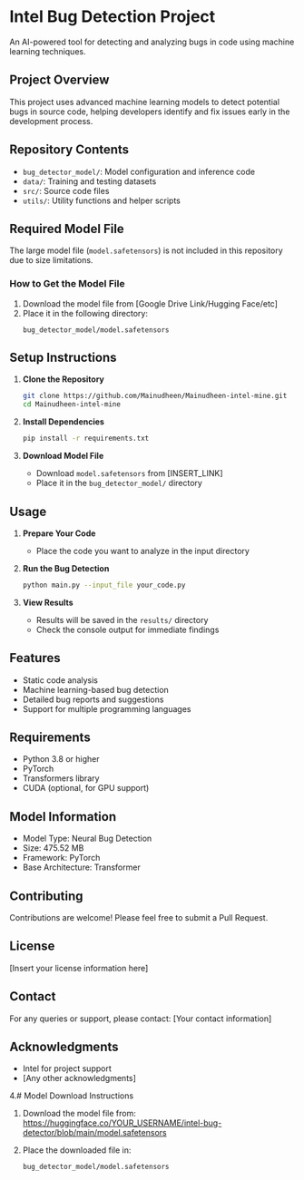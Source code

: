 # Intel Bug Detection Project

An AI-powered tool for detecting and analyzing bugs in code using machine learning techniques.

## Project Overview
This project uses advanced machine learning models to detect potential bugs in source code, helping developers identify and fix issues early in the development process.

## Repository Contents
- `bug_detector_model/`: Model configuration and inference code
- `data/`: Training and testing datasets
- `src/`: Source code files
- `utils/`: Utility functions and helper scripts

## Required Model File
The large model file (`model.safetensors`) is not included in this repository due to size limitations. 

### How to Get the Model File
1. Download the model file from [Google Drive Link/Hugging Face/etc]
2. Place it in the following directory:
   ```
   bug_detector_model/model.safetensors
   ```

## Setup Instructions

1. **Clone the Repository**
   ```bash
   git clone https://github.com/Mainudheen/Mainudheen-intel-mine.git
   cd Mainudheen-intel-mine
   ```

2. **Install Dependencies**
   ```bash
   pip install -r requirements.txt
   ```

3. **Download Model File**
   - Download `model.safetensors` from [INSERT_LINK]
   - Place it in the `bug_detector_model/` directory

## Usage

1. **Prepare Your Code**
   - Place the code you want to analyze in the input directory

2. **Run the Bug Detection**
   ```bash
   python main.py --input_file your_code.py
   ```

3. **View Results**
   - Results will be saved in the `results/` directory
   - Check the console output for immediate findings

## Features
- Static code analysis
- Machine learning-based bug detection
- Detailed bug reports and suggestions
- Support for multiple programming languages

## Requirements
- Python 3.8 or higher
- PyTorch
- Transformers library
- CUDA (optional, for GPU support)

## Model Information
- Model Type: Neural Bug Detection
- Size: 475.52 MB
- Framework: PyTorch
- Base Architecture: Transformer

## Contributing
Contributions are welcome! Please feel free to submit a Pull Request.

## License
[Insert your license information here]

## Contact
For any queries or support, please contact:
[Your contact information]

## Acknowledgments
- Intel for project support
- [Any other acknowledgments]

4.# Model Download Instructions

1. Download the model file from: https://huggingface.co/YOUR_USERNAME/intel-bug-detector/blob/main/model.safetensors

2. Place the downloaded file in:
   ```
   bug_detector_model/model.safetensors
   ```
